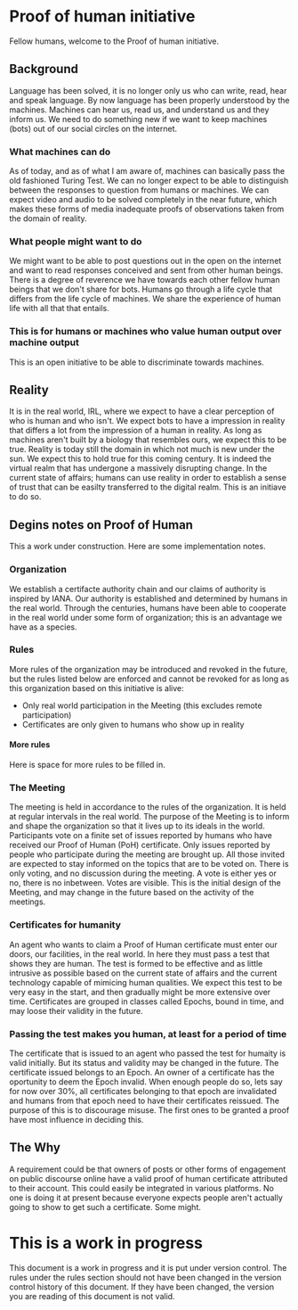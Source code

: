 # Proof of human initiative

Fellow humans, welcome to the Proof of human initiative.

## Background

Language has been solved, it is no longer only us who can write, read, hear and speak language.
By now language has been properly understood by the machines. Machines can hear us, read us, and understand us and they inform us. 
We need to do something new if we want to keep machines (bots) out of our
social circles on the internet.

### What machines can do

As of today, and as of what I am aware of, machines can basically pass the old fashioned Turing Test.
We can no longer expect to be able to distinguish between the responses to question from humans or machines.
We can expect video and audio to be solved completely in the near future, which makes
these forms of media inadequate proofs of observations taken from the domain of reality.

### What people might want to do

We might want to be able to post questions out in the open on the internet and want to
read responses conceived and sent from other human beings. There is a degree of reverence we have
towards each other fellow human beings that we don't share for bots.
Humans go through a life cycle that differs from the life cycle of machines.
We share the experience of human life with all that that entails. 

### This is for humans or machines who value human output over machine output

This is an open initiative to be able to discriminate towards machines.

## Reality

It is in the real world, IRL, where we expect to have a clear perception of who is human and who isn't.
We expect bots to have a impression in reality that differs a lot from the impression of a human
in reality. As long as machines aren't built by a biology that resembles ours, we expect this to be true.
Reality is today still the domain in which not much is new under the sun. We expect this to hold true
for this coming century. It is indeed the virtual realm that has undergone a massively disrupting change.
In the current state of affairs; humans can use reality in order to establish a
sense of trust that can be easilty transferred to the digital realm. This is an initiave to do so.

## Degins notes on Proof of Human 

This a work under construction. Here are some implementation notes.

### Organization

We establish a certifacte authority chain and our claims of authority is inspired by IANA.
Our authority is established and determined by humans in the real world.
Through the centuries, humans have been able to cooperate in the real world under some form
of organization; this is an advantage we have as a species.

### Rules

More rules of the organization may be introduced and revoked in the future, but the rules listed below are
enforced and cannot be revoked for as long as this organization based on this initiative is alive:

* Only real world participation in the Meeting (this excludes remote participation)
* Certificates are only given to humans who show up in reality

#### More rules

Here is space for more rules to be filled in.

### The Meeting

The meeting is held in accordance to the rules of the organization.
It is held at regular intervals in the real world. The purpose of the Meeting is to inform and shape the
organization so that it lives up to its ideals in the world.
Participants vote on a finite set of issues reported by humans who have received our Proof of Human (PoH) certificate.
Only issues reported by people who participate during the meeting are brought up.
All those invited are expected to stay informed on the topics that are to be voted on.
There is only voting, and no discussion during the meeting.
A vote is either yes or no, there is no inbetween. Votes are visible. This is the initial design
of the Meeting, and may change in the future based on the activity of the meetings.

### Certificates for humanity

An agent who wants to claim a Proof of Human certificate must enter our doors, our facilities, in the
real world. In here they must pass a test that shows they are human. The test is formed to be effective and
as little intrusive as possible based on the current state of affairs and the current technology capable of
mimicing human qualities. We expect this test to be very easy in the start, and then gradually might be more
extensive over time. Certificates are grouped in classes called Epochs, bound in time, and may loose their validity in
the future.

### Passing the test makes you human, at least for a period of time

The certificate that is issued to an agent who passed the test for humaity is valid initially.
But its status and validity may be changed in the future. The certificate issued belongs to an Epoch.
An owner of a certificate has the oportunity to deem the Epoch invalid. When enough people do so, lets say for now over 30%,
all certificates belonging to that epoch are invalidated and humans from that epoch need to have their certificates reissued.
The purpose of this is to discourage misuse. The first ones to be granted a proof have most influence in deciding this.

## The Why 

A requirement could be that owners of posts or other forms of engagement on public discourse online have a valid proof of human certificate attributed
to their account. This could easily be integrated in various platforms. No one is doing it at present because everyone expects people
aren't actually going to show to get such a certificate. Some might. 

# This is a work in progress

This document is a work in progress and it is put under version control. The rules under the rules section should not have been
changed in the version control history of this document. If they have been changed, the version you are reading of this document is not valid.

